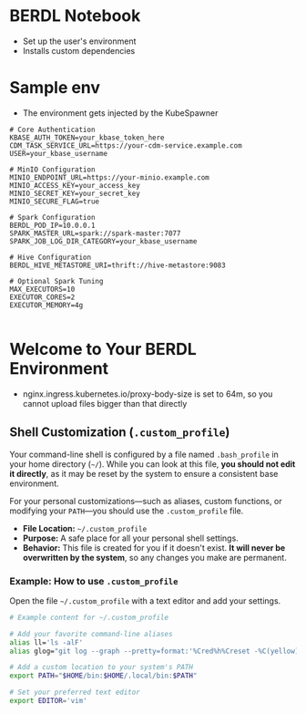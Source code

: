 # BERDL Notebook
* Set up the user's environment
* Installs custom dependencies

# Sample env
* The environment gets injected by the KubeSpawner
```
# Core Authentication
KBASE_AUTH_TOKEN=your_kbase_token_here
CDM_TASK_SERVICE_URL=https://your-cdm-service.example.com
USER=your_kbase_username

# MinIO Configuration
MINIO_ENDPOINT_URL=https://your-minio.example.com
MINIO_ACCESS_KEY=your_access_key
MINIO_SECRET_KEY=your_secret_key
MINIO_SECURE_FLAG=true

# Spark Configuration
BERDL_POD_IP=10.0.0.1
SPARK_MASTER_URL=spark://spark-master:7077
SPARK_JOB_LOG_DIR_CATEGORY=your_kbase_username

# Hive Configuration
BERDL_HIVE_METASTORE_URI=thrift://hive-metastore:9083

# Optional Spark Tuning
MAX_EXECUTORS=10
EXECUTOR_CORES=2
EXECUTOR_MEMORY=4g


```



# Welcome to Your BERDL Environment

* nginx.ingress.kubernetes.io/proxy-body-size is set to 64m, so you cannot upload files bigger than that directly

## Shell Customization (`.custom_profile`)

Your command-line shell is configured by a file named `.bash_profile` in your home directory (`~/`). While you can look at this file, **you should not edit it directly**, as it may be reset by the system to ensure a consistent base environment.

For your personal customizations—such as aliases, custom functions, or modifying your `PATH`—you should use the `.custom_profile` file.

* **File Location:** `~/.custom_profile`
* **Purpose:** A safe place for all your personal shell settings.
* **Behavior:** This file is created for you if it doesn't exist. **It will never be overwritten by the system**, so any changes you make are permanent.

### Example: How to use `.custom_profile`

Open the file `~/.custom_profile` with a text editor and add your settings.

```bash
# Example content for ~/.custom_profile

# Add your favorite command-line aliases
alias ll='ls -alF'
alias glog="git log --graph --pretty=format:'%Cred%h%Creset -%C(yellow)%d%Creset %s %Cgreen(%cr) %C(bold blue)<%an>%Creset' --abbrev-commit"

# Add a custom location to your system's PATH
export PATH="$HOME/bin:$HOME/.local/bin:$PATH"

# Set your preferred text editor
export EDITOR='vim'